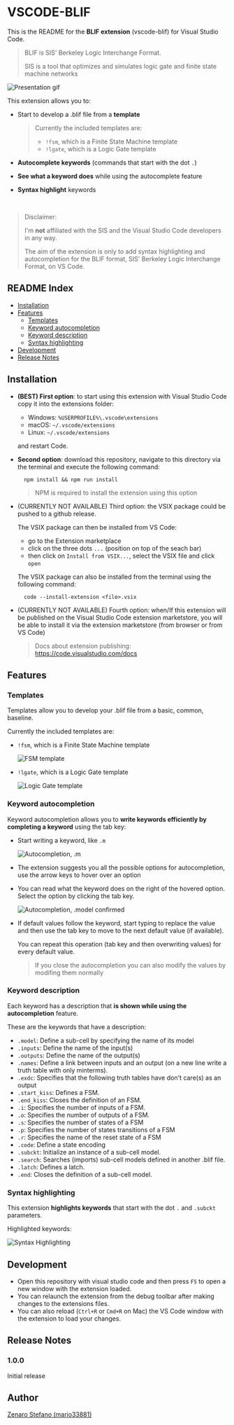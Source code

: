 # VSCODE-BLIF

This is the README for the **BLIF extension** (vscode-blif) for Visual Studio Code.
> BLIF is SIS' Berkeley Logic Interchange Format.
> 
> SIS is a tool that optimizes and simulates logic gate and finite state machine networks

![Presentation gif](images/presentation.gif)

This extension allows you to:
* Start to develop a .blif file from a **template**
    > Currently the included templates are: 
    > * ```!fsm```, which is a Finite State Machine template
    > * ```!lgate```, which is a Logic Gate template

* **Autocomplete keywords** (commands that start with the dot ```.```)

* **See what a keyword does** while using the autocomplete feature

* **Syntax highlight** keywords

<br>

> Disclaimer: 
>
> I'm **not** affiliated with the SIS and the Visual Studio Code developers in any way.
>
> The aim of the extension is only to add syntax highlighting and autocompletion for the BLIF format, 
> SIS' Berkeley Logic Interchange Format, on VS Code.

## README Index
* [Installation](#installation)
* [Features](#features)
    * [Templates](#templates)
    * [Keyword autocompletion](#keyword-autocompletion)
    * [Keyword description](#keyword-description)
    * [Syntax highlighting](#syntax-highlighting)
* [Development](#development)
* [Release Notes](#release-notes)

## Installation
* **(BEST) First option**: to start using this extension with Visual Studio Code copy it into the extensions folder:

    * Windows: ```%USERPROFILE%\.vscode\extensions```
    * macOS: ```~/.vscode/extensions```
    * Linux: ```~/.vscode/extensions```

    and restart Code.
* **Second option**: download this repository, navigate to this directory via the terminal and execute the following command:

        npm install && npm run install
    > NPM is required to install the extension using this option

* (CURRENTLY NOT AVAILABLE) Third option: the VSIX package could be pushed to a github release.

    The VSIX package can then be installed from VS Code:
    * go to the Extension marketplace
    * click on the three dots ```...``` (position on top of the seach bar)
    * then click on ```Install from VSIX...```, select the VSIX file and click ```open```

    The VSIX package can also be installed from the terminal using the following command:

        code --install-extension <file>.vsix

* (CURRENTLY NOT AVAILABLE) Fourth option: when/If this extension will be published on the Visual Studio Code extension marketstore, 
you will be able to install it via the extension marketstore (from browser or from VS Code) 
    > Docs about extension publishing: https://code.visualstudio.com/docs
    
## Features

### Templates
Templates allow you to develop your .blif file from a basic, common, baseline.

Currently the included templates are: 
* ```!fsm```, which is a Finite State Machine template

    ![FSM template](images/templates/fsm_template.gif)

* ```!lgate```, which is a Logic Gate template

    ![Logic Gate template](images/templates/lgate_template.gif)

### Keyword autocompletion
Keyword autocompletion allows you to **write keywords efficiently by completing a keyword** using the tab key:
* Start writing a keyword, like ```.m```

    ![Autocompletion, .m](images/autocompletion/m.png)

* The extension suggests you all the possible options for autocompletion,
use the arrow keys to hover over an option

* You can read what the keyword does on the right of the hovered option.
Select the option by clicking the tab key.

    ![Autocompletion, .model confirmed](images/autocompletion/model_confirmed.png)

* If default values follow the keyword, start typing to replace the value and then use the tab key to move to the next default value (if available). 

    You can repeat this operation (tab key and then overwriting values)
    for every default value.

    > If you close the autocompletion you can also modify the values by modifing them normally

### Keyword description
Each keyword has a description that **is shown while using the autocompletion** feature.

These are the keywords that have a description:
* ```.model```: Define a sub-cell by specifying the name of its model
* ```.inputs```: Define the name of the input(s)
* ```.outputs```: Define the name of the output(s)
* ```.names```: Define a link between inputs and an output 
    (on a new line write a truth table with only minterms).
* ```.exdc```: Specifies that the following truth tables have don't care(s) as an output
* ```.start_kiss```: Defines a FSM.
* ```.end_kiss```: Closes the definition of an FSM.
* ```.i```: Specifies the number of inputs of a FSM.
* ```.o```: Specifies the number of outputs of a FSM.
* ```.s```: Specifies the number of states of a FSM
* ```.p```: Specifies the number of states transitions of a FSM
* ```.r```: Specifies the name of the reset state of a FSM
* ```.code```: Define a state encoding
* ```.subckt```: Initialize an instance of a sub-cell model.
* ```.search```: Searches (imports) sub-cell models defined in another .blif file.
* ```.latch```: Defines a latch.
* ```.end```: Closes the definition of a sub-cell model.

### Syntax highlighting
This extension **highlights keywords** that start with the dot ```.``` and ```.subckt``` parameters.

Highlighted keywords:

![Syntax Highlighting](images/highlighting/highlighting.png)

## Development
* Open this repository with visual studio code and then press `F5`
to open a new window with the extension loaded.
* You can relaunch the extension from the debug toolbar after making changes to the extensions files.
* You can also reload (`Ctrl+R` or `Cmd+R` on Mac) the VS Code window with the extension to load your changes.

## Release Notes

### 1.0.0

Initial release

## Author
[Zenaro Stefano (mario33881)](https://github.com/mario33881)